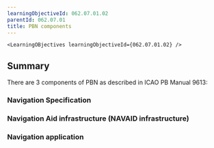 ```yaml
---
learningObjectiveId: 062.07.01.02
parentId: 062.07.01
title: PBN components
---
```


```tsx eval
<LearningOBjectives learningObjectiveId={062.07.01.02} />
```

## Summary

There are 3 components of PBN as described in ICAO PB Manual 9613:

### Navigation Specification

### Navigation Aid infrastructure (NAVAID infrastructure)

### Navigation application

